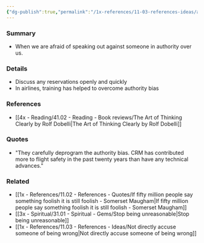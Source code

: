 ```yaml
---
{"dg-publish":true,"permalink":"/1x-references/11-03-references-ideas/authority-bias/","dgHomeLink":true,"dgPassFrontmatter":false,"dgShowBacklinks":true,"dgShowLocalGraph":false,"dgShowInlineTitle":true}
---
```



### Summary
- When we are afraid of speaking out against someone in authority over us.

### Details
- Discuss any reservations openly and quickly
- In airlines, training has helped to overcome authority bias

### References
- [[4x - Reading/41.02 - Reading - Book reviews/The Art of Thinking Clearly by Rolf Dobelli|The Art of Thinking Clearly by Rolf Dobelli]]

### Quotes
- "They carefully deprogram the authority bias. CRM has contributed more to flight safety in the past twenty years than have any technical advances."

### Related
- [[1x - References/11.02 - References - Quotes/If fifty million people say something foolish it is still foolish - Somerset Maugham|If fifty million people say something foolish it is still foolish - Somerset Maugham]]
- [[3x - Spiritual/31.01 - Spiritual - Gems/Stop being unreasonable|Stop being unreasonable]]
- [[1x - References/11.03 - References - Ideas/Not directly accuse someone of being wrong|Not directly accuse someone of being wrong]]